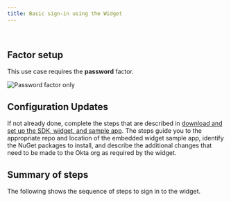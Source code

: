 ```yaml
---
title: Basic sign-in using the Widget
---
```


<div class="oie-embedded-sdk">

<ApiLifecycle access="ie" /><br>

<StackSelector class="cleaner-selector"/>

## Factor setup

This use case requires the **password** factor.

<div class="common-image-format">

![Password factor only](/img/oie-embedded-sdk/factor-password-only.png
 "Password factor only")

</div>

## Configuration Updates

If not already done, complete the steps that are described in [download and set up the SDK, widget, and sample app](/docs/guides/oie-embedded-common-download-setup-app/aspnet/main/). The steps guide you to the appropriate repo and location of the embedded widget sample app, identify the NuGet packages to install, and describe the additional changes that need to be made to the Okta org as required by the widget.

## Summary of steps

The following shows the sequence of steps to sign in to the widget.

<StackSelector snippet="summaryofsteps" noSelector />

<StackSelector snippet="integrationsteps" noSelector />

</div>
